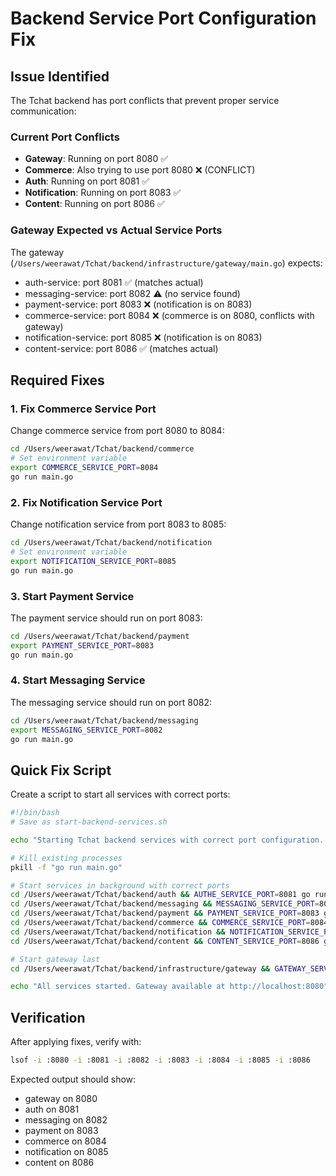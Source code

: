 # Backend Service Port Configuration Fix

## Issue Identified
The Tchat backend has port conflicts that prevent proper service communication:

### Current Port Conflicts
- **Gateway**: Running on port 8080 ✅
- **Commerce**: Also trying to use port 8080 ❌ (CONFLICT)
- **Auth**: Running on port 8081 ✅
- **Notification**: Running on port 8083 ✅
- **Content**: Running on port 8086 ✅

### Gateway Expected vs Actual Service Ports
The gateway (`/Users/weerawat/Tchat/backend/infrastructure/gateway/main.go`) expects:
- auth-service: port 8081 ✅ (matches actual)
- messaging-service: port 8082 ⚠️ (no service found)
- payment-service: port 8083 ❌ (notification is on 8083)
- commerce-service: port 8084 ❌ (commerce is on 8080, conflicts with gateway)
- notification-service: port 8085 ❌ (notification is on 8083)
- content-service: port 8086 ✅ (matches actual)

## Required Fixes

### 1. Fix Commerce Service Port
Change commerce service from port 8080 to 8084:
```bash
cd /Users/weerawat/Tchat/backend/commerce
# Set environment variable
export COMMERCE_SERVICE_PORT=8084
go run main.go
```

### 2. Fix Notification Service Port
Change notification service from port 8083 to 8085:
```bash
cd /Users/weerawat/Tchat/backend/notification
# Set environment variable
export NOTIFICATION_SERVICE_PORT=8085
go run main.go
```

### 3. Start Payment Service
The payment service should run on port 8083:
```bash
cd /Users/weerawat/Tchat/backend/payment
export PAYMENT_SERVICE_PORT=8083
go run main.go
```

### 4. Start Messaging Service
The messaging service should run on port 8082:
```bash
cd /Users/weerawat/Tchat/backend/messaging
export MESSAGING_SERVICE_PORT=8082
go run main.go
```

## Quick Fix Script
Create a script to start all services with correct ports:

```bash
#!/bin/bash
# Save as start-backend-services.sh

echo "Starting Tchat backend services with correct port configuration..."

# Kill existing processes
pkill -f "go run main.go"

# Start services in background with correct ports
cd /Users/weerawat/Tchat/backend/auth && AUTHE_SERVICE_PORT=8081 go run main.go &
cd /Users/weerawat/Tchat/backend/messaging && MESSAGING_SERVICE_PORT=8082 go run main.go &
cd /Users/weerawat/Tchat/backend/payment && PAYMENT_SERVICE_PORT=8083 go run main.go &
cd /Users/weerawat/Tchat/backend/commerce && COMMERCE_SERVICE_PORT=8084 go run main.go &
cd /Users/weerawat/Tchat/backend/notification && NOTIFICATION_SERVICE_PORT=8085 go run main.go &
cd /Users/weerawat/Tchat/backend/content && CONTENT_SERVICE_PORT=8086 go run main.go &

# Start gateway last
cd /Users/weerawat/Tchat/backend/infrastructure/gateway && GATEWAY_SERVICE_PORT=8080 go run main.go

echo "All services started. Gateway available at http://localhost:8080"
```

## Verification
After applying fixes, verify with:
```bash
lsof -i :8080 -i :8081 -i :8082 -i :8083 -i :8084 -i :8085 -i :8086
```

Expected output should show:
- gateway on 8080
- auth on 8081
- messaging on 8082
- payment on 8083
- commerce on 8084
- notification on 8085
- content on 8086